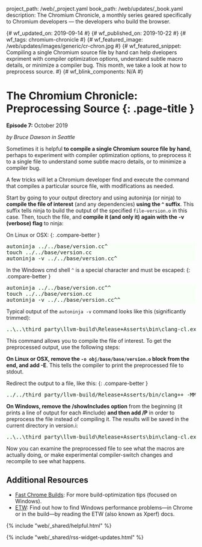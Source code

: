 project_path: /web/_project.yaml
book_path: /web/updates/_book.yaml
description: The Chromium Chronicle, a monthly series geared specifically to Chromium developers — the developers who build the browser.

{# wf_updated_on: 2019-09-14 #}
{# wf_published_on: 2019-10-22 #}
{# wf_tags: chromium-chronicle #}
{# wf_featured_image: /web/updates/images/generic/cr-chron.jpg #}
{# wf_featured_snippet: Compiling a single Chromium source file by hand can help dvelopers expriment with compiler optimization options, understand subtle macro details, or minimize a compiler bug. This month, we take a look at how to preprocess source. #}
{# wf_blink_components: N/A #}

<style>
  body:not(.devsite-dark-code) pre.prettyprint.cc-good {
    background-color: #f7fff7;
  }
</style>

# The Chromium Chronicle: Preprocessing Source {: .page-title }

**Episode 7:** October 2019

*by Bruce Dawson in Seattle*

Sometimes it is helpful **to compile a single Chromium source file by hand**,
perhaps to experiment with compiler optimization options, to preprocess it
to a single file to understand some subtle macro details, or to minimize a
compiler bug.

A few tricks will let a Chromium developer find and execute the command that
compiles a particular source file, with modifications as needed.

Start by going to your output directory and using autoninja (or ninja) to
**compile the file of interest** (and any dependencies) **using the `^` suffix**.
This suffix tells ninja to build the output of the specified `file—version.o`
in this case. Then, touch the file, and **compile it (and only it) again with
the -v (verbose) flag** to ninja:

On Linux or OSX:
{: .compare-better }

<pre class="prettyprint cc-good lang-cpp">
autoninja ../../base/version.cc^
touch ../../base/version.cc
autoninja -v ../../base/version.cc^
</pre>

In the Windows cmd shell `^` is a special character and must be escaped:
{: .compare-better }

<pre class="prettyprint cc-good lang-cpp">
autoninja ../../base/version.cc^^
touch ../../base/version.cc
autoninja -v ../../base/version.cc^^
</pre>

Typical output of the `autoninja -v` command looks like this (significantly
trimmed):

<pre class="prettyprint cc-good lang-js">
..\..\third_party\llvm-build\Release+Asserts\bin\clang-cl.exe /nologo /showIncludes -imsvc ...
</pre>

This command allows you to compile the file of interest. To get the preprocessed
output, use the following steps:

**On Linux or OSX, remove the `-o obj/base/base/version.o` block from the end,
and add -E**. This tells the compiler to print the preprocessed file to stdout. 

Redirect the output to a file, like this:
{: .compare-better }

<pre class="prettyprint cc-good lang-cpp">
../../third_party/llvm-build/Release+Asserts/bin/clang++ -MMD ... -E >version.i
</pre>

**On Windows, remove the /showIncludes option** from the beginning (it prints a
line of output for each #include) **and then add /P** in order to preprocess the
file instead of compiling it. The results will be saved in the current directory
in version.i:

<pre class="prettyprint cc-good lang-cpp">
..\..\third_party\llvm-build\Release+Asserts\bin\clang-cl.exe /nologo -imsvc ... /P
</pre>

Now you can examine the preprocessed file to see what the macros are actually doing,
or make experimental compiler-switch changes and recompile to see what happens.

## Additional Resources

* [Fast Chrome Builds][fast-chrome-builds]: For more build-optimization tips
(focused on Windows).
* [ETW][etw]: Find out how to find Windows performance problems—in Chrome
or in the build—by reading the ETW (also known as Xperf) docs.

{% include "web/_shared/helpful.html" %}

{% include "web/_shared/rss-widget-updates.html" %}

[fast-chrome-builds]: https://chromium.googlesource.com/chromium/src/+/master/docs/windows_build_instructions.md#Faster-builds
[etw]: https://randomascii.wordpress.com/category/xperf/
